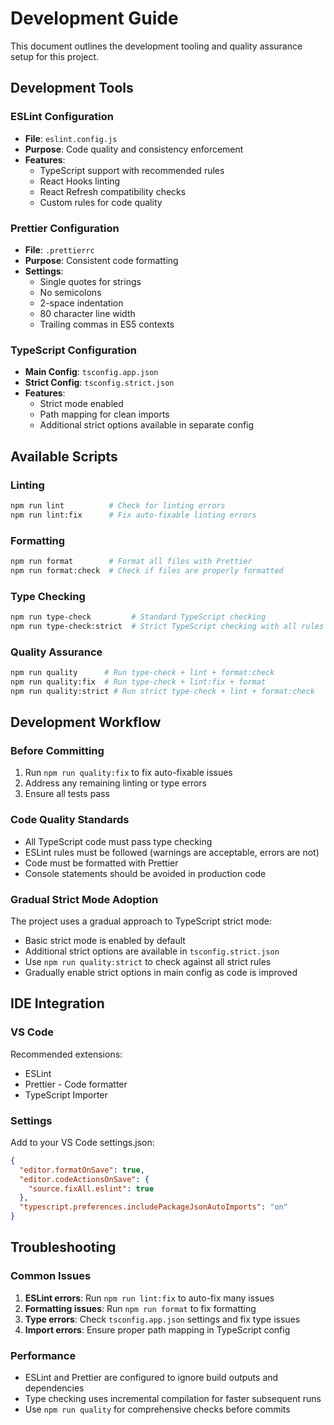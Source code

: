 # Development Guide

This document outlines the development tooling and quality assurance setup for this project.

## Development Tools

### ESLint Configuration

- **File**: `eslint.config.js`
- **Purpose**: Code quality and consistency enforcement
- **Features**:
  - TypeScript support with recommended rules
  - React Hooks linting
  - React Refresh compatibility checks
  - Custom rules for code quality

### Prettier Configuration

- **File**: `.prettierrc`
- **Purpose**: Consistent code formatting
- **Settings**:
  - Single quotes for strings
  - No semicolons
  - 2-space indentation
  - 80 character line width
  - Trailing commas in ES5 contexts

### TypeScript Configuration

- **Main Config**: `tsconfig.app.json`
- **Strict Config**: `tsconfig.strict.json`
- **Features**:
  - Strict mode enabled
  - Path mapping for clean imports
  - Additional strict options available in separate config

## Available Scripts

### Linting

```bash
npm run lint          # Check for linting errors
npm run lint:fix      # Fix auto-fixable linting errors
```

### Formatting

```bash
npm run format        # Format all files with Prettier
npm run format:check  # Check if files are properly formatted
```

### Type Checking

```bash
npm run type-check         # Standard TypeScript checking
npm run type-check:strict  # Strict TypeScript checking with all rules
```

### Quality Assurance

```bash
npm run quality      # Run type-check + lint + format:check
npm run quality:fix  # Run type-check + lint:fix + format
npm run quality:strict # Run strict type-check + lint + format:check
```

## Development Workflow

### Before Committing

1. Run `npm run quality:fix` to fix auto-fixable issues
2. Address any remaining linting or type errors
3. Ensure all tests pass

### Code Quality Standards

- All TypeScript code must pass type checking
- ESLint rules must be followed (warnings are acceptable, errors are not)
- Code must be formatted with Prettier
- Console statements should be avoided in production code

### Gradual Strict Mode Adoption

The project uses a gradual approach to TypeScript strict mode:

- Basic strict mode is enabled by default
- Additional strict options are available in `tsconfig.strict.json`
- Use `npm run quality:strict` to check against all strict rules
- Gradually enable strict options in main config as code is improved

## IDE Integration

### VS Code

Recommended extensions:

- ESLint
- Prettier - Code formatter
- TypeScript Importer

### Settings

Add to your VS Code settings.json:

```json
{
  "editor.formatOnSave": true,
  "editor.codeActionsOnSave": {
    "source.fixAll.eslint": true
  },
  "typescript.preferences.includePackageJsonAutoImports": "on"
}
```

## Troubleshooting

### Common Issues

1. **ESLint errors**: Run `npm run lint:fix` to auto-fix many issues
2. **Formatting issues**: Run `npm run format` to fix formatting
3. **Type errors**: Check `tsconfig.app.json` settings and fix type issues
4. **Import errors**: Ensure proper path mapping in TypeScript config

### Performance

- ESLint and Prettier are configured to ignore build outputs and dependencies
- Type checking uses incremental compilation for faster subsequent runs
- Use `npm run quality` for comprehensive checks before commits
